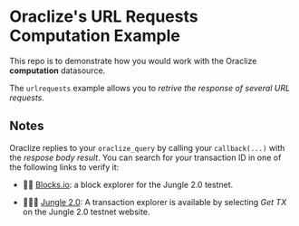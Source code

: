 # Oraclize's URL Requests Computation Example 

This repo is to demonstrate how you would work with the Oraclize **computation** datasource.

The `urlrequests` example allows you to *retrive the response of several URL requests*.

## Notes

Oraclize replies to your `oraclize_query` by calling your `callback(...)` with the *respose body result*. 
You can search for your transaction ID in one of the following links to verify it:

* :mag_right::ledger: [Blocks.io](https://jungle.bloks.io/): a block explorer for the Jungle 2.0 testnet.

* :palm_tree::lion::palm_tree: [Jungle 2.0](https://monitor.jungletestnet.io/#home): A transaction explorer is available by selecting *Get TX* on the Jungle 2.0 testnet website.
